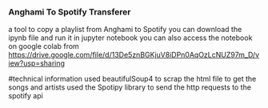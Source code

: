 ### Anghami To Spotify Transferer
a tool to copy a playlist from Anghami to Spotify 
you can download the ipynb file and run it in jupyter notebook
you can also access the notebook on google colab from https://drive.google.com/file/d/13De5znBGKjuV8iDPn0AqOzLcNUZ97m_D/view?usp=sharing

#technical information 
used beautifulSoup4 to scrap the html file to get the songs and artists 
used the Spotipy library to send the http requests to the spotify api 
